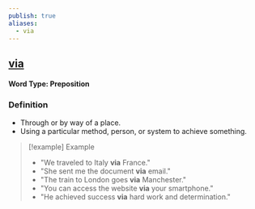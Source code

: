```yaml
---
publish: true
aliases:
  - via
---
```


## [via](https://dictionary.cambridge.org/dictionary/english/via)
#### Word Type: Preposition

### Definition
- Through or by way of a place.
- Using a particular method, person, or system to achieve something.

> [!example] Example
> 
> - "We traveled to Italy **via** France."
> - "She sent me the document **via** email."
> - "The train to London goes **via** Manchester."
> - "You can access the website **via** your smartphone."
> - "He achieved success **via** hard work and determination."
